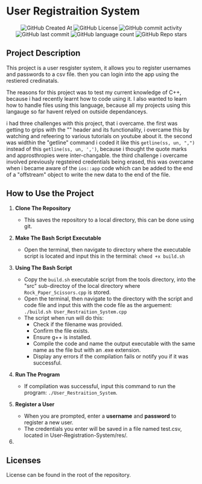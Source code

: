 # User Registraition System

<div align="center">
    <img alt="GitHub Created At" src="https://img.shields.io/github/created-at/KieranPritchard/User-Registraition-System">
    <img alt="GitHub License" src="https://img.shields.io/github/license/KieranPritchard/User-Registraition-System">
    <img alt="GitHub commit activity" src="https://img.shields.io/github/commit-activity/t/KieranPritchard/User-Registraition-System">
    <img alt="GitHub last commit" src="https://img.shields.io/github/last-commit/KieranPritchard/User-Registraition-System">
    <img alt="GitHub language count" src="https://img.shields.io/github/languages/count/KieranPritchard/User-Registraition-System">
    <img alt="GitHub Repo stars" src="https://img.shields.io/github/stars/KieranPritchard/User-Registraition-System">
</div>

## Project Description

This project is a user resgister system, it allows you to register usernames and passwords to a csv file. then you can login into the app using the restiered credinatals.

The reasons for this project was to test my current knowledge of C++, because i had recently learnt how to code using it. I also wanted to learn how to handle files using this language, because all my projects using this langauge so far havent relyed on outside dependanceys.

i had three challenges with this project, that i overcame. the first was getting to grips with the "<fstream>" header and its functionality, i overcame this by watching and refeering to various tutorials on youtube about it. the second was widthin the "getline" command i coded it like this `getline(ss, un, ",")` instead of this `getline(ss, un, ',')`, because i thought the quote marks and approsthropies were inter-changable. the third challenge i overcame involved previously regsteired credentials being erased, this was overcame when i became aware of the `ios::app` code which can be added to the end of a "offstream" object to write the new data to the end of the file.

## How to Use the Project

1. **Clone The Repository**

    * This saves the repository to a local directory, this can be done using git.

2. **Make The Bash Script Executable**

    * Open the terminal, then navigate to directory where the executable script is located and input this in the terminal: `chmod +x build.sh`

3. **Using The Bash Script**

    * Copy the `build.sh` executable script from the tools directory, into the "src" sub-directoy of the local directory where `Rock_Paper_Scissors.cpp` is stored.
    * Open the terminal, then navigate to the directory with the script and code file and input this with the code file as the arguement: `./build.sh User_Restraition_System.cpp`
    * The script when run will do this:
        *  Check if the filename was provided.
        *  Confirm the file exists.
        *  Ensure g++ is installed.
        *  Compile the code and name the output executable with the same name as the file but with an .exe extension.
        *  Display any errors if the compilation fails or notify you if it was successful.

4. **Run The Program**

    * If compilation was successful, input this command to run the program: `./User_Restraition_System`.

5. **Register a User**

    * When you are prompted, enter a **username** and **password** to register a new user.
    * The credentials you enter will be saved in a file named test.csv, located in User-Registration-System/res/.

6. 

## Licenses

License can be found in the root of the repository.
